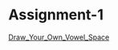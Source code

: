 # Assignment-1

[Draw_Your_Own_Vowel_Space](https://github.com/ye-kyaw-thu/LU_Lab_Intern3_2025/tree/main/code_examples/Draw_Your_Own_Vowel_Space)  
